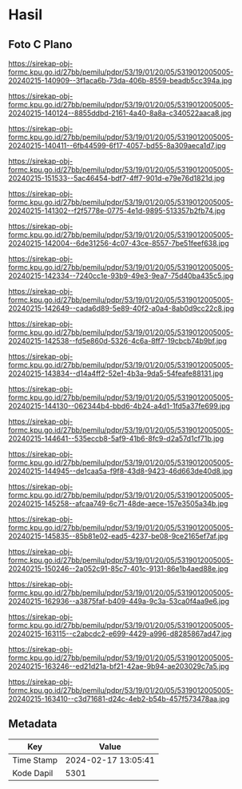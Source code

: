 # Hasil

## Foto C Plano

https://sirekap-obj-formc.kpu.go.id/27bb/pemilu/pdpr/53/19/01/20/05/5319012005005-20240215-140909--3f1aca6b-73da-406b-8559-beadb5cc394a.jpg

https://sirekap-obj-formc.kpu.go.id/27bb/pemilu/pdpr/53/19/01/20/05/5319012005005-20240215-140124--8855ddbd-2161-4a40-8a8a-c340522aaca8.jpg

https://sirekap-obj-formc.kpu.go.id/27bb/pemilu/pdpr/53/19/01/20/05/5319012005005-20240215-140411--6fb44599-6f17-4057-bd55-8a309aeca1d7.jpg

https://sirekap-obj-formc.kpu.go.id/27bb/pemilu/pdpr/53/19/01/20/05/5319012005005-20240215-151533--5ac46454-bdf7-4ff7-901d-e79e76d1821d.jpg

https://sirekap-obj-formc.kpu.go.id/27bb/pemilu/pdpr/53/19/01/20/05/5319012005005-20240215-141302--f2f5778e-0775-4e1d-9895-513357b2fb74.jpg

https://sirekap-obj-formc.kpu.go.id/27bb/pemilu/pdpr/53/19/01/20/05/5319012005005-20240215-142004--6de31256-4c07-43ce-8557-7be51feef638.jpg

https://sirekap-obj-formc.kpu.go.id/27bb/pemilu/pdpr/53/19/01/20/05/5319012005005-20240215-142334--7240cc1e-93b9-49e3-9ea7-75d40ba435c5.jpg

https://sirekap-obj-formc.kpu.go.id/27bb/pemilu/pdpr/53/19/01/20/05/5319012005005-20240215-142649--cada6d89-5e89-40f2-a0a4-8ab0d9cc22c8.jpg

https://sirekap-obj-formc.kpu.go.id/27bb/pemilu/pdpr/53/19/01/20/05/5319012005005-20240215-142538--fd5e860d-5326-4c6a-8ff7-19cbcb74b9bf.jpg

https://sirekap-obj-formc.kpu.go.id/27bb/pemilu/pdpr/53/19/01/20/05/5319012005005-20240215-143834--d14a4ff2-52e1-4b3a-9da5-54feafe88131.jpg

https://sirekap-obj-formc.kpu.go.id/27bb/pemilu/pdpr/53/19/01/20/05/5319012005005-20240215-144130--062344b4-bbd6-4b24-a4d1-1fd5a37fe699.jpg

https://sirekap-obj-formc.kpu.go.id/27bb/pemilu/pdpr/53/19/01/20/05/5319012005005-20240215-144641--535eccb8-5af9-41b6-8fc9-d2a57d1cf71b.jpg

https://sirekap-obj-formc.kpu.go.id/27bb/pemilu/pdpr/53/19/01/20/05/5319012005005-20240215-144945--de1caa5a-f9f8-43d8-9423-46d663de40d8.jpg

https://sirekap-obj-formc.kpu.go.id/27bb/pemilu/pdpr/53/19/01/20/05/5319012005005-20240215-145258--afcaa749-6c71-48de-aece-157e3505a34b.jpg

https://sirekap-obj-formc.kpu.go.id/27bb/pemilu/pdpr/53/19/01/20/05/5319012005005-20240215-145835--85b81e02-ead5-4237-be08-9ce2165ef7af.jpg

https://sirekap-obj-formc.kpu.go.id/27bb/pemilu/pdpr/53/19/01/20/05/5319012005005-20240215-150246--2a052c91-85c7-401c-9131-86e1b4aed88e.jpg

https://sirekap-obj-formc.kpu.go.id/27bb/pemilu/pdpr/53/19/01/20/05/5319012005005-20240215-162936--a3875faf-b409-449a-9c3a-53ca0f4aa9e6.jpg

https://sirekap-obj-formc.kpu.go.id/27bb/pemilu/pdpr/53/19/01/20/05/5319012005005-20240215-163115--c2abcdc2-e699-4429-a996-d8285867ad47.jpg

https://sirekap-obj-formc.kpu.go.id/27bb/pemilu/pdpr/53/19/01/20/05/5319012005005-20240215-163246--ed21d21a-bf21-42ae-9b94-ae203029c7a5.jpg

https://sirekap-obj-formc.kpu.go.id/27bb/pemilu/pdpr/53/19/01/20/05/5319012005005-20240215-163410--c3d71681-d24c-4eb2-b54b-457f573478aa.jpg


## Metadata

| Key        | Value               |
| ---------- | ------------------- |
| Time Stamp | 2024-02-17 13:05:41 |
| Kode Dapil | 5301                |




